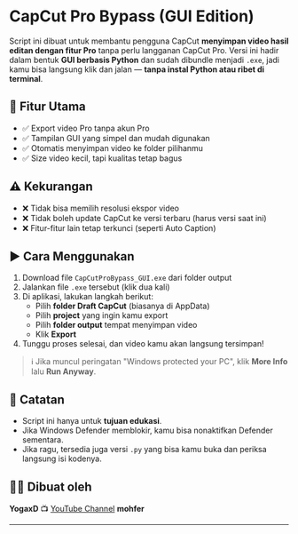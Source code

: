# CapCut Pro Bypass (GUI Edition)

Script ini dibuat untuk membantu pengguna CapCut **menyimpan video hasil editan dengan fitur Pro** tanpa perlu langganan CapCut Pro. Versi ini hadir dalam bentuk **GUI berbasis Python** dan sudah dibundle menjadi `.exe`, jadi kamu bisa langsung klik dan jalan — **tanpa instal Python atau ribet di terminal**.

## 🧩 Fitur Utama

- ✅ Export video Pro tanpa akun Pro
- ✅ Tampilan GUI yang simpel dan mudah digunakan
- ✅ Otomatis menyimpan video ke folder pilihanmu
- ✅ Size video kecil, tapi kualitas tetap bagus

## ⚠️ Kekurangan

- ❌ Tidak bisa memilih resolusi ekspor video
- ❌ Tidak boleh update CapCut ke versi terbaru (harus versi saat ini)
- ❌ Fitur-fitur lain tetap terkunci (seperti Auto Caption)

## ▶️ Cara Menggunakan

1. Download file `CapCutProBypass_GUI.exe` dari folder output
2. Jalankan file `.exe` tersebut (klik dua kali)
3. Di aplikasi, lakukan langkah berikut:
   - Pilih **folder Draft CapCut** (biasanya di AppData)
   - Pilih **project** yang ingin kamu export
   - Pilih **folder output** tempat menyimpan video
   - Klik **Export**
4. Tunggu proses selesai, dan video kamu akan langsung tersimpan!

> ℹ️ Jika muncul peringatan "Windows protected your PC", klik **More Info** lalu **Run Anyway**.

## 📌 Catatan

- Script ini hanya untuk **tujuan edukasi**.
- Jika Windows Defender memblokir, kamu bisa nonaktifkan Defender sementara.
- Jika ragu, tersedia juga versi `.py` yang bisa kamu buka dan periksa langsung isi kodenya.

## 👨‍💻 Dibuat oleh

**YogaxD**  📺 [YouTube Channel](https://www.youtube.com/c/YogaxD)
**mohfer**  

---